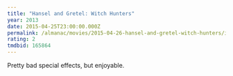 ```yaml
---
title: "Hansel and Gretel: Witch Hunters"
year: 2013
date: 2015-04-25T23:00:00.000Z
permalink: /almanac/movies/2015-04-26-hansel-and-gretel-witch-hunters/index.html
rating: 2
tmdbid: 165864
---
```


Pretty bad special effects, but enjoyable.
